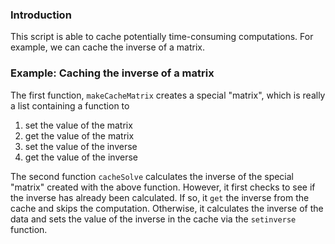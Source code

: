 ### Introduction

This script is able to cache potentially time-consuming computations.
For example, we can cache the inverse of a matrix. 

### Example: Caching the inverse of a matrix


The first function, `makeCacheMatrix` creates a special "matrix", which is
really a list containing a function to

1.  set the value of the matrix
2.  get the value of the matrix
3.  set the value of the inverse
4.  get the value of the inverse

<!-- -->



The second function `cacheSolve` calculates the inverse of the special "matrix"
created with the above function. However, it first checks to see if the
inverse has already been calculated. If so, it `get` the inverse from the
cache and skips the computation. Otherwise, it calculates the inverse of
the data and sets the value of the inverse in the cache via the `setinverse`
function.




